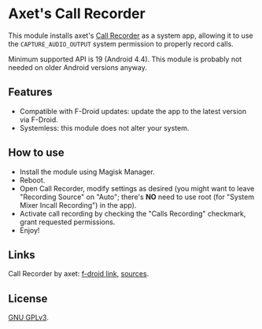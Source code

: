 # Axet's Call Recorder

This module installs axet's [Call Recorder](https://f-droid.org/en/packages/com.github.axet.callrecorder/)
as a system app, allowing it to use the `CAPTURE_AUDIO_OUTPUT` system permission to properly record calls.

Minimum supported API is 19 (Android 4.4). This module is probably not needed on older Android versions anyway.


## Features

* Compatible with F-Droid updates: update the app to the latest version via F-Droid.
* Systemless: this module does not alter your system.


## How to use

* Install the module using Magisk Manager.
* Reboot.
* Open Call Recorder, modify settings as desired (you might want to leave "Recording Source" on "Auto";
there's **NO** need to use root (for "System Mixer Incall Recording") in the app).
* Activate call recording by checking the "Calls Recording" checkmark, grant requested permissions.
* Enjoy!


## Links

Call Recorder by axet: [f-droid link](https://f-droid.org/en/packages/com.github.axet.callrecorder/),
[sources](https://gitlab.com/axet/android-call-recorder).


## License

[GNU GPLv3](LICENSE).
